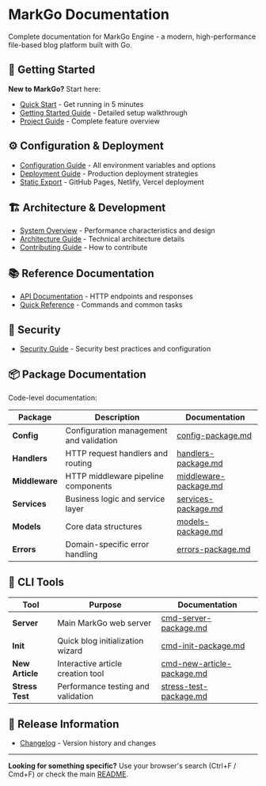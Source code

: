 # MarkGo Documentation

Complete documentation for MarkGo Engine - a modern, high-performance file-based blog platform built with Go.

## 📖 Getting Started

**New to MarkGo?** Start here:

- [Quick Start](../README.md#quick-start) - Get running in 5 minutes
- [Getting Started Guide](GETTING-STARTED.md) - Detailed setup walkthrough
- [Project Guide](project-guide.md) - Complete feature overview

## ⚙️ Configuration & Deployment

- [Configuration Guide](configuration.md) - All environment variables and options
- [Deployment Guide](deployment.md) - Production deployment strategies
- [Static Export](static-export.md) - GitHub Pages, Netlify, Vercel deployment

## 🏗️ Architecture & Development

- [System Overview](system-overview.md) - Performance characteristics and design
- [Architecture Guide](architecture.md) - Technical architecture details
- [Contributing Guide](../CONTRIBUTING.md) - How to contribute

## 📚 Reference Documentation

- [API Documentation](API.md) - HTTP endpoints and responses
- [Quick Reference](QUICK-REFERENCE.md) - Commands and common tasks

## 🔐 Security

- [Security Guide](../SECURITY.md) - Security best practices and configuration

## 📦 Package Documentation

Code-level documentation:

| Package | Description | Documentation |
|---------|-------------|---------------|
| **Config** | Configuration management and validation | [config-package.md](./config-package.md) |
| **Handlers** | HTTP request handlers and routing | [handlers-package.md](./handlers-package.md) |
| **Middleware** | HTTP middleware pipeline components | [middleware-package.md](./middleware-package.md) |
| **Services** | Business logic and service layer | [services-package.md](./services-package.md) |
| **Models** | Core data structures | [models-package.md](./models-package.md) |
| **Errors** | Domain-specific error handling | [errors-package.md](./errors-package.md) |

## 🚀 CLI Tools

| Tool | Purpose | Documentation |
|------|---------|---------------|
| **Server** | Main MarkGo web server | [cmd-server-package.md](./cmd-server-package.md) |
| **Init** | Quick blog initialization wizard | [cmd-init-package.md](./cmd-init-package.md) |
| **New Article** | Interactive article creation tool | [cmd-new-article-package.md](./cmd-new-article-package.md) |
| **Stress Test** | Performance testing and validation | [stress-test-package.md](./stress-test-package.md) |

## 📝 Release Information

- [Changelog](../CHANGELOG.md) - Version history and changes

---

**Looking for something specific?** Use your browser's search (Ctrl+F / Cmd+F) or check the main [README](../README.md).

